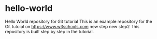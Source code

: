# hello-world
Hello World repository for Git tutorial
This is an example repository for the Git tutoial on https://www.w3schools.com
new step
new step2
This repository is built step by step in the tutorial.
